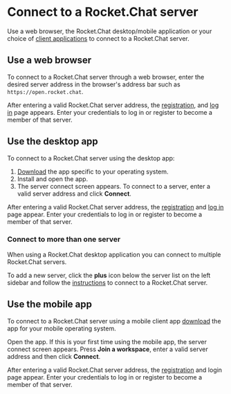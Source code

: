 # Connect to a Rocket.Chat server

Use a web browser, the Rocket.Chat desktop/mobile application or your choice of [client applications](https://rocket.chat/download) to connect to a Rocket.Chat server.

## Use a web browser

To connect to a Rocket.Chat server through a web browser, enter the desired server address in the browser's address bar such as `https://open.rocket.chat`.

After entering a valid Rocket.Chat server address, the [registration](registration.md), and [log in]() page appears. Enter your credentials to log in or register to become a member of that server.

## Use the desktop app

To connect to a Rocket.Chat server using the desktop app:

1. [Download](https://rocket.chat/download) the app specific to your operating system.
2. Install and open the app.
3. The server connect screen appears. To connect to a server, enter a valid server address and click **Connect**.

After entering a valid Rocket.Chat server address, the [registration](registration.md) and [log in]() page appear. Enter your credentials to log in or register to become a member of that server.

### Connect to more than one server

When using a Rocket.Chat desktop application you can connect to multiple Rocket.Chat servers.

To add a new server, click the **plus** icon below the server list on the left sidebar and follow the [instructions](connecting-to-a-server.md) to connect to a Rocket.Chat server.

## Use the mobile app

To connect to a Rocket.Chat server using a mobile client app [download](../../installation/mobile-and-desktop-apps.md#mobile-apps) the app for your mobile operating system. 

Open the app. If this is your first time using the mobile app, the server connect screen appears. Press **Join a workspace**, enter a valid server address and then click **Connect**.

After entering a valid Rocket.Chat server address, the [registration](registration.md) and login page appear. Enter your credentials to log in or register to become a member of that server.

